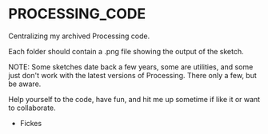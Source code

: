 # PROCESSING_CODE
Centralizing my archived Processing code.

Each folder should contain a .png file showing the output of the sketch.

NOTE:  Some sketches date back a few years, some are utilities, and some just don't work with the latest versions of Processing.  There only a few, but be aware.

Help yourself to the code, have fun, and hit me up sometime if like it or want to collaborate.

- Fickes
